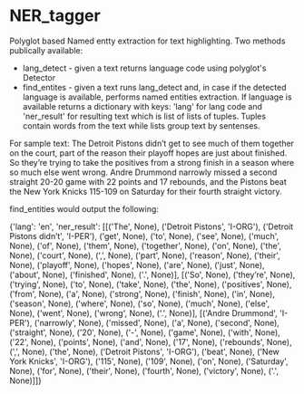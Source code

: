 # NER_tagger

Polyglot based Named entty extraction for text highlighting. 
Two methods publically available:
* lang_detect - given a text returns language code using polyglot's Detector
* find_entites - given a text runs lang_detect and, in case if the detected language is available, performs named entities extraction. If language is available returns a dictionary with keys: 'lang' for lang code and 'ner_result' for resulting text which is list of lists of tuples. Tuples contain words from the text while lists group text by sentenses.

For sample text:
The Detroit Pistons didn’t get to see much of them together on the court, part of the reason their playoff hopes are just about finished. So they’re trying to take the positives from a strong finish in a season where so much else went wrong. Andre Drummond narrowly missed a second straight 20-20 game with 22 points and 17 rebounds, and the Pistons beat the New York Knicks 115-109 on Saturday for their fourth straight victory.

find_entities would output the following:

{'lang': 'en', 'ner_result': [[('The', None), ('Detroit Pistons', 'I-ORG'), ('Detroit Pistons didn’t', 'I-PER'), ('get', None), ('to', None), ('see', None), ('much', None), ('of', None), ('them', None), ('together', None), ('on', None), ('the', None), ('court', None), (',', None), ('part', None), ('reason', None), ('their', None), ('playoff', None), ('hopes', None), ('are', None), ('just', None), ('about', None), ('finished', None), ('.', None)], [('So', None), ('they’re', None), ('trying', None), ('to', None), ('take', None), ('the', None), ('positives', None), ('from', None), ('a', None), ('strong', None), ('finish', None), ('in', None), ('season', None), ('where', None), ('so', None), ('much', None), ('else', None), ('went', None), ('wrong', None), ('.', None)], [('Andre Drummond', 'I-PER'), ('narrowly', None), ('missed', None), ('a', None), ('second', None), ('straight', None), ('20', None), ('-', None), ('game', None), ('with', None), ('22', None), ('points', None), ('and', None), ('17', None), ('rebounds', None), (',', None), ('the', None), ('Detroit Pistons', 'I-ORG'), ('beat', None), ('New York Knicks', 'I-ORG'), ('115', None), ('109', None), ('on', None), ('Saturday', None), ('for', None), ('their', None), ('fourth', None), ('victory', None), ('.', None)]]}
